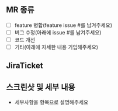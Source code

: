 ## MR 종류
- [ ] feature 병합(feature issue #를 남겨주세요)
- [ ] 버그 수정(아래에 issue #를 남겨주세요)
- [ ] 코드 개선
- [ ] 기타(아래에 자세한 내용 기입해주세요)

## JiraTicket

## 스크린샷 및 세부 내용
- 세부사항을 항목으로 설명해주세요

